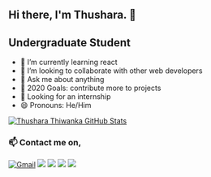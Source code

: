 ## Hi there, I'm Thushara. 👋

## Undergraduate Student

   - 🌱 I’m currently learning react
   - 👯 I’m looking to collaborate with other web developers
   - 💬 Ask me about anything 
   - 🥅 2020 Goals: contribute more to projects
   - 👀 Looking for an internship
   - 😄 Pronouns: He/Him

[![Thushara Thiwanka GitHub Stats](https://github-readme-stats.vercel.app/api?username=thusharathiwanka&show_icons=true&count_private=true)](https://github.com/thusharathiwanka)

### 📫 Contact me on,

[![Gmail](https://img.shields.io/badge/-GMAIL-D14836?style=for-the-badge&logo=gmail&logoColor=white)](mailto:thusharathiwanka123@gmail.com)
[<img src="https://img.shields.io/badge/linkedin-%230077B5.svg?&style=for-the-badge&logo=linkedin&logoColor=white" />](https://www.linkedin.com/in/thushara-thiwanka-3b4392197/)
[<img src = "https://img.shields.io/badge/instagram-%23E4405F.svg?&style=for-the-badge&logo=instagram&logoColor=white">](https://www.instagram.com/thusharathiwanka.___/)
[<img src = "https://img.shields.io/badge/facebook-%231877F2.svg?&style=for-the-badge&logo=facebook&logoColor=white">](https://www.facebook.com/thushara.thiwanka.7/)
[<img src="https://img.shields.io/badge/twitter-%231DA1F2.svg?&style=for-the-badge&logo=twitter&logoColor=white" />](https://twitter.com/tandt97)

<!--
### Familiar Tools & Technologies,

<p style="margin-top: -1rem;">
   <img style="margin: auto;" src="https://github.com/thusharathiwanka/thusharathiwanka/blob/main/images/languages/html5.png?raw=true" width="50" height="50"/>
   <img style="margin: auto;" src="https://github.com/thusharathiwanka/thusharathiwanka/blob/main/images/languages/css3.png?raw=true" width="50" height="50"/>
   <img style="margin: auto;" src="https://github.com/thusharathiwanka/thusharathiwanka/blob/main/images/languages/js.png?raw=true" width="50" height="50"/>
   <img style="margin: auto;" src="https://github.com/thusharathiwanka/thusharathiwanka/blob/main/images/languages/sass.png?raw=true" width="50" height="50"/>
   <img style="margin: auto;" src="https://github.com/thusharathiwanka/thusharathiwanka/blob/main/images/languages/java.png?raw=true" width="50" height="70"/>
   <img style="margin: auto;" src="https://github.com/thusharathiwanka/thusharathiwanka/blob/main/images/languages/php.png?raw=true" width="50" height="50"/>
   <img style="margin: auto;" src="https://github.com/thusharathiwanka/thusharathiwanka/blob/main/images/languages/python.png?raw=true" width="50" height="50"/>
   <img style="margin: auto;" src="https://github.com/thusharathiwanka/thusharathiwanka/blob/main/images/languages/c.png?raw=true" width="50" height="50"/>
   <img style="margin: auto;" src="https://github.com/thusharathiwanka/thusharathiwanka/blob/main/images/languages/cpp.png?raw=true" width="50" height="50"/>
   <img style="margin: auto;" src="https://github.com/thusharathiwanka/thusharathiwanka/blob/main/images/languages/mysql.png?raw=true" width="50" height="50"/>
</p>
<br>
<p style="margin-top: -1rem;">
   <img style="margin: auto;" src="https://github.com/thusharathiwanka/thusharathiwanka/blob/main/images/tools/git.png?raw=true" width="50" height="50"/>
   <img style="margin: auto;" src="https://github.com/thusharathiwanka/thusharathiwanka/blob/main/images/tools/github.png?raw=true" width="50" height="50"/>
   <img style="margin: auto;" src="https://github.com/thusharathiwanka/thusharathiwanka/blob/main/images/tools/netlify.png?raw=true" width="50" height="50"/>
   <img style="margin: auto;" src="https://github.com/thusharathiwanka/thusharathiwanka/blob/main/images/tools/vsc.png?raw=true" width="50" height="50"/>
   <img style="margin: auto;" src="https://github.com/thusharathiwanka/thusharathiwanka/blob/main/images/tools/android-studio.png?raw=true" width="50" height="50"/>
   <img style="margin: auto;" src="https://github.com/thusharathiwanka/thusharathiwanka/blob/main/images/tools/win10.png?raw=true" width="50" height="50"/>
   <img style="margin: auto;" src="https://github.com/thusharathiwanka/thusharathiwanka/blob/main/images/tools/fedora.png?raw=true" width="50" height="50"/>
   <img style="margin: auto;" src="https://github.com/thusharathiwanka/thusharathiwanka/blob/main/images/tools/figma.png?raw=true" width="32" height="45"/>
   <img style="margin: auto;" src="https://github.com/thusharathiwanka/thusharathiwanka/blob/main/images/tools/xd.png?raw=true" width="42" height="42"/>
   <img style="margin: auto;" src="https://raw.githubusercontent.com/thusharathiwanka/thusharathiwanka/main/images/tools/ps.png?raw=true" width="42" height="42"/>
   <img style="margin: auto;" src="https://raw.githubusercontent.com/thusharathiwanka/thusharathiwanka/main/images/tools/ai.png?raw=true" width="42" height="42"/>
</p>
-->
